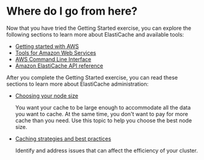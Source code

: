 # Where do I go from here?<a name="GettingStarted.WhereGoFromHere"></a>

Now that you have tried the Getting Started exercise, you can explore the following sections to learn more about ElastiCache and available tools:
+ [Getting started with AWS](https://aws.amazon.com/getting-started/)
+ [Tools for Amazon Web Services](https://aws.amazon.com/tools/)
+ [AWS Command Line Interface](https://aws.amazon.com/cli/)
+ [Amazon ElastiCache API reference](https://docs.aws.amazon.com/AmazonElastiCache/latest/APIReference/Welcome.html)

After you complete the Getting Started exercise, you can read these sections to learn more about ElastiCache administration:
+ [Choosing your node size](nodes-select-size.md#CacheNodes.SelectSize)

  You want your cache to be large enough to accommodate all the data you want to cache\. At the same time, you don't want to pay for more cache than you need\. Use this topic to help you choose the best node size\.
+ [Caching strategies and best practices](BestPractices.md)

  Identify and address issues that can affect the efficiency of your cluster\.